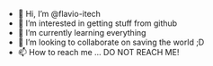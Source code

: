 - 👋 Hi, I’m @flavio-itech
- 👀 I’m interested in getting stuff from github
- 🌱 I’m currently learning everything
- 💞️ I’m looking to collaborate on saving the world ;D
- 📫 How to reach me ... DO NOT REACH ME! 

<!---
flavio-itech/flavio-itech is a ✨ special ✨ repository because its `README.md` (this file) appears on your GitHub profile.
You can click the Preview link to take a look at your changes.
--->
